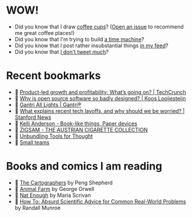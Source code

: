 # WOW!

- Did you know that I draw [coffee cups](https://papercups.mamuso.net/)? ([Open an issue](https://github.com/mamuso/papercups/issues) to recommend me great coffee places!)
- Did you know that I'm trying to build [a time machine](https://github.com/mamuso/fluxcapacitor)?
- Did you know that I post rather insubstantial things [in my feed](https://feed.mamuso.net/)?
- Did you know that [I don't tweet much](https://twitter.com/mamuso)?

# Recent bookmarks

- 👀 [Product-led growth and profitability: What’s going on? | TechCrunch](https://techcrunch.com/2023/01/02/product-led-growth-and-profitability-whats-going-on/)
- 👀 [Why is open source software so badly designed? | Koos Looijesteijn](https://www.kooslooijesteijn.net/blog/why-is-free-open-source-software-badly-designed)
- 👀 [Gantri All Lights | Gantri®](https://www.gantri.com/shop/all-lights)
- 👀 [What explains recent tech layoffs, and why should we be worried? | Stanford News](https://news.stanford.edu/2022/12/05/explains-recent-tech-layoffs-worried/)
- 👀 [Kelli Anderson - Book-like things, Paper devices](https://www.kellianderson.com/books/)
- 👀 [ZIGSAM - THE AUSTRIAN CIGARETTE COLLECTION](http://www.zigsam.at/index.html)
- 👀 [Unbundling Tools for Thought](https://borretti.me/article/unbundling-tools-for-thought)
- 👀 [Small teams](https://stevepulec.com/posts/small/)


# Books and comics I am reading

- 📘 [The Cartographers](https://www.goodreads.com/book/show/56224531) by Peng Shepherd
- 📘 [Animal Farm](https://www.goodreads.com/book/show/8349198) by George Orwell
- 📘 [Nat Enough](https://www.goodreads.com/book/show/45714795) by Maria Scrivan
- 📘 [How To: Absurd Scientific Advice for Common Real-World Problems](https://www.goodreads.com/book/show/43851501) by Randall Munroe

